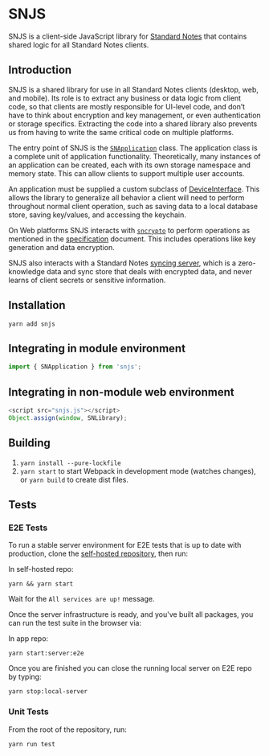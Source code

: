 # SNJS

SNJS is a client-side JavaScript library for [Standard Notes](https://standardnotes.com) that contains shared logic for all Standard Notes clients.

## Introduction

SNJS is a shared library for use in all Standard Notes clients (desktop, web, and mobile). Its role is to extract any business or data logic from client code, so that clients are mostly responsible for UI-level code, and don’t have to think about encryption and key management, or even authentication or storage specifics. Extracting the code into a shared library also prevents us from having to write the same critical code on multiple platforms.

The entry point of SNJS is the [`SNApplication`](packages/snjs/lib/application.ts) class. The application class is a complete unit of application functionality. Theoretically, many instances of an application can be created, each with its own storage namespace and memory state. This can allow clients to support multiple user accounts.

An application must be supplied a custom subclass of [DeviceInterface](packages/snjs/lib/device_interface.ts). This allows the library to generalize all behavior a client will need to perform throughout normal client operation, such as saving data to a local database store, saving key/values, and accessing the keychain.

On Web platforms SNJS interacts with [`sncrypto`](https://github.com/standardnotes/snjs/tree/packages/sncrypto-common) to perform operations as mentioned in the [specification](https://github.com/standardnotes/snjs/blob/main/packages/snjs/specification.md) document. This includes operations like key generation and data encryption.

SNJS also interacts with a Standard Notes [syncing server](https://github.com/standardnotes/syncing-server-js), which is a zero-knowledge data and sync store that deals with encrypted data, and never learns of client secrets or sensitive information.

## Installation

`yarn add snjs`

## Integrating in module environment

```javascript
import { SNApplication } from 'snjs';
```

## Integrating in non-module web environment

```javascript
<script src="snjs.js"></script>
Object.assign(window, SNLibrary);
```

## Building

1. `yarn install --pure-lockfile`
2. `yarn start` to start Webpack in development mode (watches changes), or `yarn build` to create dist files.

## Tests

### E2E Tests

To run a stable server environment for E2E tests that is up to date with production, clone the [self-hosted repository](https://github.com/standardnotes/self-hosted), then run:

In self-hosted repo:
```
yarn && yarn start
```
Wait for the `All services are up!` message.

Once the server infrastructure is ready, and you've built all packages, you can run the test suite in the browser via:


In app repo:
```
yarn start:server:e2e
```

Once you are finished you can close the running local server on E2E repo by typing:
```
yarn stop:local-server
```

### Unit Tests

From the root of the repository, run:

```
yarn run test
```
